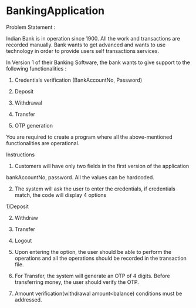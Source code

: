 # BankingApplication

Problem Statement :

Indian Bank is in operation since 1900. All the work and transactions are recorded manually. Bank wants to get advanced and wants to use technology in order to provide users self transactions services.

In Version 1 of their Banking Software, the bank wants to give support to the following functionalities :

1) Credentials verification (BankAccountNo, Password)

2) Deposit

3) Withdrawal

4) Transfer

5) OTP generation

You are required to create a program where all the above-mentioned functionalities are operational.

Instructions

1) Customers will have only two fields in the first version of the application

bankAccountNo, password. All the values can be hardcoded.

2) The system will ask the user to enter the credentials, if credentials match, the code will display 4 options

1)Deposit

2) Withdraw

3) Transfer

4) Logout

3) Upon entering the option, the user should be able to perform the operations and all the operations should be recorded in the transaction file.

4) For Transfer, the system will generate an OTP of 4 digits. Before transferring money, the user should verify the OTP.

5) Amount verification(withdrawal amount<balance) conditions must be addressed.
